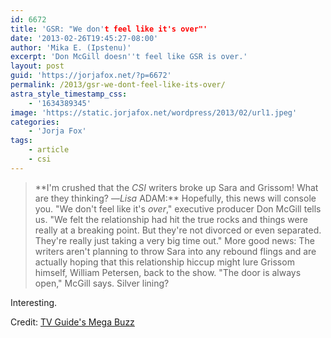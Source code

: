 ```yaml
---
id: 6672
title: 'GSR: "We don't feel like it's over"'
date: '2013-02-26T19:45:27-08:00'
author: 'Mika E. (Ipstenu)'
excerpt: 'Don McGill doesn''t feel like GSR is over.'
layout: post
guid: 'https://jorjafox.net/?p=6672'
permalink: /2013/gsr-we-dont-feel-like-its-over/
astra_style_timestamp_css:
    - '1634389345'
image: 'https://static.jorjafox.net/wordpress/2013/02/url1.jpeg'
categories:
    - 'Jorja Fox'
tags:
    - article
    - csi
---
```


<blockquote>**I'm crushed that the <em>CSI </em>writers broke up Sara and Grissom! What are they thinking? —<em>Lisa</em>
ADAM:** Hopefully, this news will console you. "We don't feel like it's <em>over</em>," executive producer Don McGill tells us. "We felt the relationship had hit the true rocks and things were really at a breaking point. But they're not divorced or even separated. They're really just taking a very big time out." More good news: The writers aren't planning to throw Sara into any rebound flings and are actually hoping that this relationship hiccup might lure Grissom himself, William Petersen, back to the show. "The door is always open," McGill says. Silver lining?</blockquote>
Interesting.

Credit: <a href="http://www.tvguide.com/News/Mega-Buzz-Once-CSI-Revolution-Spoilers-1061957.aspx">TV Guide's Mega Buzz</a>
